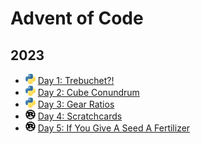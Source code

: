 # Advent of Code

## 2023

- <img src="lang-python.svg" width="16" /> [Day 1: Trebuchet?!](01)
- <img src="lang-python.svg" width="16" /> [Day 2: Cube Conundrum](02)
- <img src="lang-python.svg" width="16" /> [Day 3: Gear Ratios](03)
- <img src="lang-rust.svg" width="16" /> [Day 4: Scratchcards](04)
- <img src="lang-rust.svg" width="16" /> [Day 5: If You Give A Seed A Fertilizer](05)
